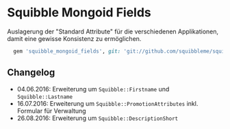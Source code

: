 # Squibble Mongoid Fields

Auslagerung der "Standard Attribute" für die verschiedenen Applikationen, damit eine gewisse Konsistenz zu ermöglichen.

```ruby
  gem 'squibble_mongoid_fields', git: 'git://github.com/squibbleme/squibble_mongoid_fields.git'
```

## Changelog

* 04.06.2016: Erweiterung um ```Squibble::Firstname``` und ```Squibble::Lastname```
* 16.07.2016: Erweiterung um ```Squibble::PromotionAttributes``` inkl. Formular für Verwaltung
* 26.08.2016: Erweiterung um ```Squibble::DescriptionShort```
